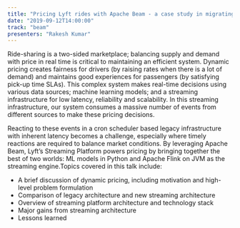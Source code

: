```yaml
---
title: "Pricing Lyft rides with Apache Beam - a case study in migrating from a worker-based workflow to streaming"
date: "2019-09-12T14:00:00"
track: "beam"
presenters: "Rakesh Kumar"
---
```


Ride-sharing is a two-sided marketplace; balancing supply and demand with price in real time is critical to maintaining an efficient system. Dynamic pricing creates fairness for drivers (by raising rates when there is a lot of demand) and maintains good experiences for passengers (by satisfying pick-up time SLAs). This complex system makes real-time decisions using various data sources; machine learning models; and a streaming infrastructure for low latency, reliability and scalability. In this streaming infrastructure, our system consumes a massive number of events from different sources to make these pricing decisions.
 
 Reacting to these events in a cron scheduler based legacy infrastructure with inherent latency becomes a challenge, especially where timely reactions are required to balance market conditions. By leveraging Apache Beam, Lyft’s Streaming Platform powers pricing by bringing together the best of two worlds: ML models in Python and Apache Flink on JVM as the streaming engine.Topics covered in this talk include:
 * A brief discussion of dynamic pricing, including motivation and high-level problem formulation
 * Comparison of legacy architecture and new streaming architecture
 * Overview of streaming platform architecture and technology stack
 * Major gains from streaming architecture
 * Lessons learned 